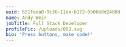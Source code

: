 ```yaml
---
uuid: 651feea0-9c36-11ea-b172-0b06b8d2480d
name: Andy Weir
jobTitle: Full Stack Developer
profilePic: /uploads/003.svg
bio: 'Press buttons, make code!'
---
```



